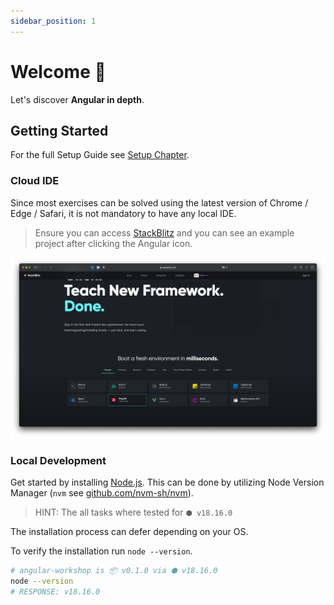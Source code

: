 ```yaml
---
sidebar_position: 1
---
```


# Welcome 👋

Let's discover **Angular in depth**.

## Getting Started

For the full Setup Guide see [Setup Chapter](/docs/setup).

### Cloud IDE

Since most exercises can be solved using the latest version of Chrome / Edge / Safari, it is not mandatory to have any local IDE.

> Ensure you can access [StackBlitz](https://stackblitz.com) and you can see an example project after clicking the
> Angular icon.

![Stackblitz demo](/img/docs/stackblitz-demo.png)

### Local Development

Get started by installing [Node.js](https://nodejs.org/en/download/). This can be done by utilizing Node Version
Manager (`nvm` see [github.com/nvm-sh/nvm](https://github.com/nvm-sh/nvm)).

> HINT: The all tasks where tested for `⬢ v18.16.0`

The installation process can defer depending on your OS.

To verify the installation run `node --version`.

```bash
# angular-workshop is 📦 v0.1.0 via ⬢ v18.16.0 
node --version
# RESPONSE: v18.16.0
```
